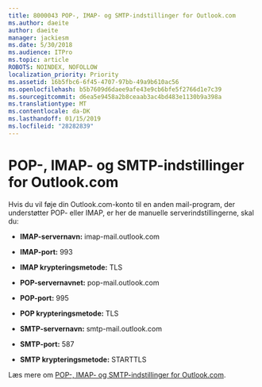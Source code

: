 ```yaml
---
title: 8000043 POP-, IMAP- og SMTP-indstillinger for Outlook.com
ms.author: daeite
author: daeite
manager: jackiesm
ms.date: 5/30/2018
ms.audience: ITPro
ms.topic: article
ROBOTS: NOINDEX, NOFOLLOW
localization_priority: Priority
ms.assetid: 16b5fbc6-6f45-4707-97bb-49a9b610ac56
ms.openlocfilehash: b5b7609d6daee9afe43e9cb6bfe5f2766d1e7c39
ms.sourcegitcommit: d6ea5e9458a2b8ceaab3ac4bd483e1130b9a398a
ms.translationtype: MT
ms.contentlocale: da-DK
ms.lasthandoff: 01/15/2019
ms.locfileid: "28282839"
---
```

# <a name="pop-imap-and-smtp-settings-for-outlookcom"></a>POP-, IMAP- og SMTP-indstillinger for Outlook.com

Hvis du vil føje din Outlook.com-konto til en anden mail-program, der understøtter POP- eller IMAP, er her de manuelle serverindstillingerne, skal du:
  
- **IMAP-servernavn:** imap-mail.outlook.com 
    
- **IMAP-port:** 993 
    
- **IMAP krypteringsmetode:** TLS 
    
- **POP-servernavnet:** pop-mail.outlook.com 
    
- **POP-port:** 995 
    
- **POP krypteringsmetode:** TLS 
    
- **SMTP-servernavn:** smtp-mail.outlook.com 
    
- **SMTP-port:** 587 
    
- **SMTP krypteringsmetode:** STARTTLS 
    
Læs mere om [POP-, IMAP- og SMTP-indstillinger for Outlook.com](https://go.microsoft.com/fwlink/p/?linkid=2001402&amp;clcid=0x409).
  

